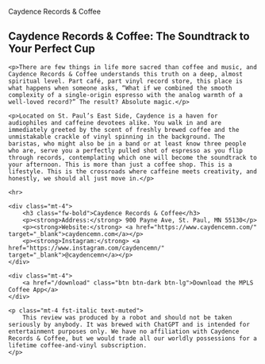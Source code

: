 Caydence Records & Coffee
<article class="blog-post">
    <h1 class="fw-bold">Caydence Records & Coffee: The Soundtrack to Your Perfect Cup</h1>

    <p>There are few things in life more sacred than coffee and music, and Caydence Records & Coffee understands this truth on a deep, almost spiritual level. Part café, part vinyl record store, this place is what happens when someone asks, “What if we combined the smooth complexity of a single-origin espresso with the analog warmth of a well-loved record?” The result? Absolute magic.</p>

    <p>Located on St. Paul’s East Side, Caydence is a haven for audiophiles and caffeine devotees alike. You walk in and are immediately greeted by the scent of freshly brewed coffee and the unmistakable crackle of vinyl spinning in the background. The baristas, who might also be in a band or at least know three people who are, serve you a perfectly pulled shot of espresso as you flip through records, contemplating which one will become the soundtrack to your afternoon. This is more than just a coffee shop. This is a lifestyle. This is the crossroads where caffeine meets creativity, and honestly, we should all just move in.</p>

    <hr>

    <div class="mt-4">
        <h3 class="fw-bold">Caydence Records & Coffee</h3>
        <p><strong>Address:</strong> 900 Payne Ave, St. Paul, MN 55130</p>
        <p><strong>Website:</strong> <a href="https://www.caydencemn.com/" target="_blank">caydencemn.com</a></p>
        <p><strong>Instagram:</strong> <a href="https://www.instagram.com/caydencemn/" target="_blank">@caydencemn</a></p>
    </div>

    <div class="mt-4">
        <a href="/download" class="btn btn-dark btn-lg">Download the MPLS Coffee App</a>
    </div>

    <p class="mt-4 fst-italic text-muted">
        This review was produced by a robot and should not be taken seriously by anybody. It was brewed with ChatGPT and is intended for entertainment purposes only. We have no affiliation with Caydence Records & Coffee, but we would trade all our worldly possessions for a lifetime coffee-and-vinyl subscription.
    </p>
</article>

